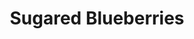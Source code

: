 ---
layout: recipe
title:  "Sugared Blueberries"
image:
tags: desert, topping

ingredients:
- 2 C Fresh blueberries
- 1 egg white
- 1/2 C granulated sugar

directions:
- Whisk the egg whites so they are no longer stringy
- Paint the egg whites onto the berries
- Put into the sugar and shake/coat every side
- Place onto a tray and let dry. To speed things up you *can* turn your oven on to warm, then turn it off, place the tray inside and leave the door ajar, your berries will be ready in 10-15 mins

---